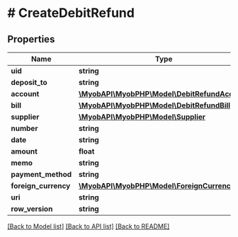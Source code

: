 # # CreateDebitRefund

## Properties

Name | Type | Description | Notes
------------ | ------------- | ------------- | -------------
**uid** | **string** |  | [optional] 
**deposit_to** | **string** |  | 
**account** | [**\MyobAPI\MyobPHP\Model\DebitRefundAccount**](DebitRefundAccount.md) |  | 
**bill** | [**\MyobAPI\MyobPHP\Model\DebitRefundBill**](DebitRefundBill.md) |  | 
**supplier** | [**\MyobAPI\MyobPHP\Model\Supplier**](Supplier.md) |  | [optional] 
**number** | **string** |  | [optional] 
**date** | **string** |  | 
**amount** | **float** |  | 
**memo** | **string** |  | [optional] 
**payment_method** | **string** |  | [optional] 
**foreign_currency** | [**\MyobAPI\MyobPHP\Model\ForeignCurrency**](ForeignCurrency.md) |  | [optional] 
**uri** | **string** |  | [optional] 
**row_version** | **string** |  | [optional] 

[[Back to Model list]](../../README.md#documentation-for-models) [[Back to API list]](../../README.md#documentation-for-api-endpoints) [[Back to README]](../../README.md)


